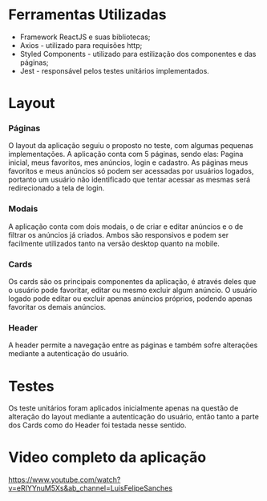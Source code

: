 # Ferramentas Utilizadas
* Framework ReactJS e suas bibliotecas;
* Axios - utilizado para requisões http;
* Styled Components - utilizado para estilização dos componentes e das páginas;
* Jest - responsável pelos testes unitários implementados.

# Layout

### Páginas

O layout da aplicação seguiu o proposto no teste, com algumas pequenas implementações. A aplicação conta com 5 páginas, sendo elas: Pagina inicial, meus favoritos, mes anúncios, login e cadastro.
As páginas meus favoritos e meus anúncios só podem ser acessadas por usuários logados, portanto um usuário não identificado que tentar acessar as mesmas será redirecionado a tela de login.

### Modais

A aplicação conta com dois modais, o de criar e editar anúncios e o de filtrar os anúncios já criados. Ambos são responsivos e podem ser facilmente utilizados tanto na versão desktop quanto na mobile.

### Cards

Os cards são os principais componentes da aplicação, é através deles que o usuário pode favoritar, editar ou mesmo excluir algum anúncio.
O usuário logado pode editar ou excluir apenas anúncios próprios, podendo apenas favoritar os demais anúncios.

### Header

A header permite a navegação entre as páginas e também sofre alterações mediante a autenticação do usuário.

# Testes
Os teste unitários foram aplicados inicialmente apenas na questão de alteração do layout mediante a autenticação do usuário, então tanto a parte dos Cards como do Header foi testada nesse sentido.

# Video completo da aplicação

https://www.youtube.com/watch?v=eRIYYnuM5Xs&ab_channel=LuisFelipeSanches
